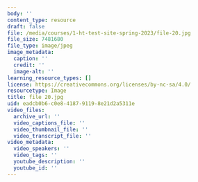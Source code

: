 ```yaml
---
body: ''
content_type: resource
draft: false
file: /media/courses/1-ht-test-site-spring-2023/file-20.jpg
file_size: 7481680
file_type: image/jpeg
image_metadata:
  caption: ''
  credit: ''
  image-alt: ''
learning_resource_types: []
license: https://creativecommons.org/licenses/by-nc-sa/4.0/
resourcetype: Image
title: file 20.jpg
uid: eadcb0b6-c0e8-4187-9119-8e21d2a5311e
video_files:
  archive_url: ''
  video_captions_file: ''
  video_thumbnail_file: ''
  video_transcript_file: ''
video_metadata:
  video_speakers: ''
  video_tags: ''
  youtube_description: ''
  youtube_id: ''
---
```

